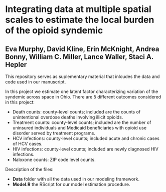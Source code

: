 # Integrating data at multiple spatial scales to estimate the local burden of the opioid syndemic
## Eva Murphy, David Kline, Erin McKnight, Andrea Bonny, William C. Miller, Lance Waller, Staci A. Hepler
This repository serves as suplementary material that inlcudes the data and code used in our manuscript. 

In this project we estimate one latent factor characterizing variation of the syndemic across space in Ohio. There are 5 different outcomes considered in this project: 
- Death counts: county-level counts; included are the counts of unintentional overdose deaths involving illicit opioids.
- Treatment counts: county-level counts; included are the number of uninsured individuals and Medicaid beneficiaries with opioid use disorder served by treatment programs.
- HCV infections: county-level counts; included acute and chronic cases of HCV cases.
- HIV infections: county-level counts; included are newly diagnosed HIV infections.
- Naloxone counts: ZIP code level counts.

Description of the files:
- **Data** folder with all the data used in our modeling framework.
- **Model.R** the RScript for our model estimation procedure.

